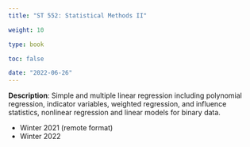 ```yaml
---
title: "ST 552: Statistical Methods II"

weight: 10

type: book

toc: false

date: "2022-06-26"
---
```


**Description**:
Simple and multiple linear regression including polynomial regression, indicator variables, weighted regression, and influence statistics, nonlinear regression and linear models for binary data.

- Winter 2021 (remote format)
- Winter 2022
